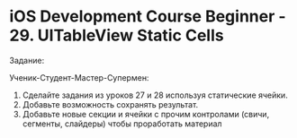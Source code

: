 iOS Development Course Beginner - 29. UITableView Static Cells
======

Задание:

Ученик-Студент-Мастер-Супермен:

1. Сделайте задания из уроков 27 и 28 используя статические ячейки.
2. Добавьте возможность сохранять результат.
3. Добавьте новые секции и ячейки с прочим контролами (свичи, сегменты, слайдеры) чтобы проработать материал
